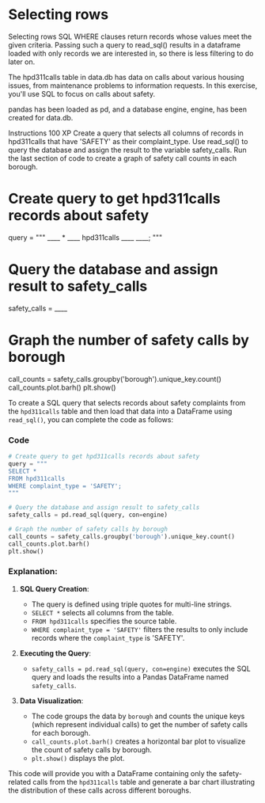 # Selecting rows

Selecting rows
SQL WHERE clauses return records whose values meet the given criteria. Passing such a query to read_sql() results in a dataframe loaded with only records we are interested in, so there is less filtering to do later on.

The hpd311calls table in data.db has data on calls about various housing issues, from maintenance problems to information requests. In this exercise, you'll use SQL to focus on calls about safety.

pandas has been loaded as pd, and a database engine, engine, has been created for data.db.

Instructions
100 XP
Create a query that selects all columns of records in hpd311calls that have 'SAFETY' as their complaint_type.
Use read_sql() to query the database and assign the result to the variable safety_calls.
Run the last section of code to create a graph of safety call counts in each borough.

# Create query to get hpd311calls records about safety
query = """
____ *
____ hpd311calls
____ ____;
"""

# Query the database and assign result to safety_calls
safety_calls = ____

# Graph the number of safety calls by borough
call_counts = safety_calls.groupby('borough').unique_key.count()
call_counts.plot.barh()
plt.show()

To create a SQL query that selects records about safety complaints from the `hpd311calls` table and then load that data into a DataFrame using `read_sql()`, you can complete the code as follows:

### Code
```python
# Create query to get hpd311calls records about safety
query = """
SELECT *
FROM hpd311calls
WHERE complaint_type = 'SAFETY';
"""

# Query the database and assign result to safety_calls
safety_calls = pd.read_sql(query, con=engine)

# Graph the number of safety calls by borough
call_counts = safety_calls.groupby('borough').unique_key.count()
call_counts.plot.barh()
plt.show()
```

### Explanation:
1. **SQL Query Creation**:
   - The query is defined using triple quotes for multi-line strings.
   - `SELECT *` selects all columns from the table.
   - `FROM hpd311calls` specifies the source table.
   - `WHERE complaint_type = 'SAFETY'` filters the results to only include records where the `complaint_type` is 'SAFETY'.

2. **Executing the Query**:
   - `safety_calls = pd.read_sql(query, con=engine)` executes the SQL query and loads the results into a Pandas DataFrame named `safety_calls`.

3. **Data Visualization**:
   - The code groups the data by `borough` and counts the unique keys (which represent individual calls) to get the number of safety calls for each borough.
   - `call_counts.plot.barh()` creates a horizontal bar plot to visualize the count of safety calls by borough.
   - `plt.show()` displays the plot.

This code will provide you with a DataFrame containing only the safety-related calls from the `hpd311calls` table and generate a bar chart illustrating the distribution of these calls across different boroughs.